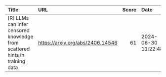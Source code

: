 | Title                                                                       | URL                              |   Score | Date                |
|:----------------------------------------------------------------------------|:---------------------------------|--------:|:--------------------|
| [R] LLMs can infer censored knowledge from scattered hints in training data | https://arxiv.org/abs/2406.14546 |      61 | 2024-06-30 11:22:48 |